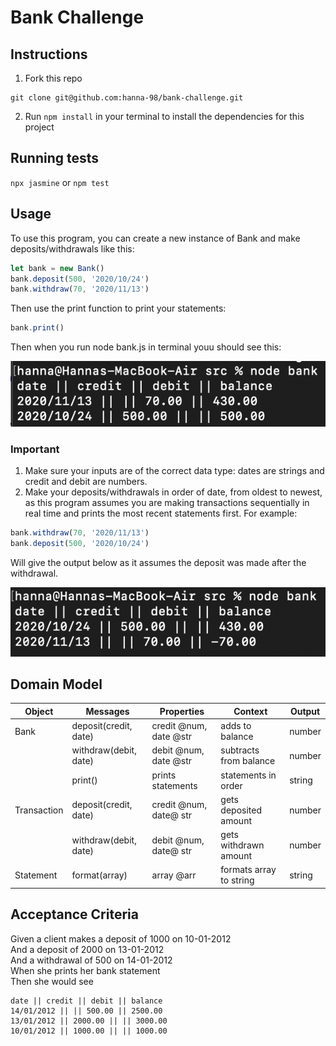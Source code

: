 # Bank Challenge
## Instructions
1. Fork this repo 
```
git clone git@github.com:hanna-98/bank-challenge.git
```
2. Run ```npm install``` in your terminal to install the dependencies for this project

## Running tests
```npx jasmine``` or ```npm test```

## Usage
To use this program, you can create a new instance of Bank and make deposits/withdrawals like this:
```javascript
let bank = new Bank()
bank.deposit(500, '2020/10/24')
bank.withdraw(70, '2020/11/13')
```
Then use the print function to print your statements:
```javascript
bank.print()
```
Then when you run node bank.js in terminal youu should see this:

![screenshot](images/bank-image1.png)

### Important
1. Make sure your inputs are of the correct data type: dates are strings and credit and debit are numbers.
2. Make your deposits/withdrawals in order of date, from oldest to newest, as this program assumes you are making transactions sequentially in real time and prints the most recent statements first. For example: 
```javascript
bank.withdraw(70, '2020/11/13')
bank.deposit(500, '2020/10/24')
```
Will give the output below as it assumes the deposit was made after the withdrawal.

![screenshot](images/bank-image2.png)

## Domain Model

| Object | Messages | Properties | Context | Output |
|--------|----------|------------|---------|--------|
| Bank | deposit(credit, date) | credit @num, date @str | adds to balance | number |
| | withdraw(debit, date) | debit @num, date @str | subtracts from balance | number |
| | print() | prints statements | statements in order | string |
| Transaction | deposit(credit, date) | credit @num, date@ str | gets deposited amount | number |
| | withdraw(debit, date) | debit @num, date@ str | gets withdrawn amount | number |
| Statement | format(array) | array @arr | formats array to string | string |

## Acceptance Criteria
Given a client makes a deposit of 1000 on 10-01-2012  
And a deposit of 2000 on 13-01-2012  
And a withdrawal of 500 on 14-01-2012  
When she prints her bank statement  
Then she would see  
```
date || credit || debit || balance
14/01/2012 || || 500.00 || 2500.00
13/01/2012 || 2000.00 || || 3000.00
10/01/2012 || 1000.00 || || 1000.00
```
